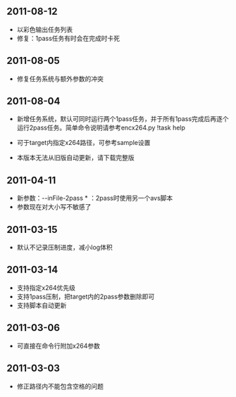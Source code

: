 ## 2011-08-12

* 以彩色输出任务列表
* 修复：1pass任务有时会在完成时卡死

## 2011-08-05

* 修复任务系统与额外参数的冲突

## 2011-08-04

* 新增任务系统，默认可同时运行两个1pass任务，并于所有1pass完成后再逐个运行2pass任务。简单命令说明请参考encx264.py !task help
* 可于target内指定x264路径，可参考sample设置

* 本版本无法从旧版自动更新，请下载完整版

## 2011-04-11

* 新参数：--inFile-2pass * ：2pass时使用另一个avs脚本
* 参数现在对大小写不敏感了

## 2011-03-15

* 默认不记录压制进度，减小log体积

## 2011-03-14

* 支持指定x264优先级
* 支持1pass压制，把target内的2pass参数删除即可
* 支持脚本自动更新

## 2011-03-06

* 可直接在命令行附加x264参数

## 2011-03-03

* 修正路径内不能包含空格的问题
